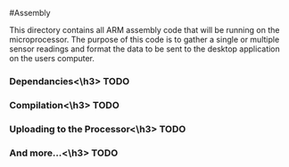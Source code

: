 #Assembly

This directory contains all ARM assembly code that will be running on the microprocessor. The purpose of this 
code is to gather a single or multiple sensor readings and format the data to be sent to the desktop 
application on the users computer.

<h3>Dependancies<\h3>
TODO

<h3>Compilation<\h3>
TODO

<h3>Uploading to the Processor<\h3>
TODO

<h3>And more...<\h3>
TODO
